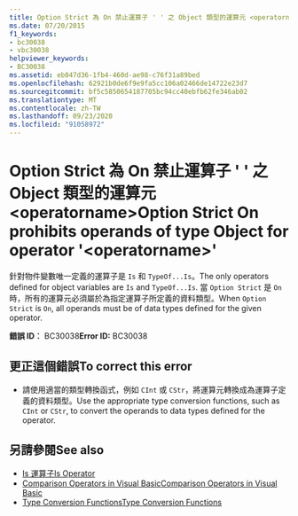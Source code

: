 ```yaml
---
title: Option Strict 為 On 禁止運算子 ' ' 之 Object 類型的運算元 <operatorname>
ms.date: 07/20/2015
f1_keywords:
- bc30038
- vbc30038
helpviewer_keywords:
- BC30038
ms.assetid: eb047d36-1fb4-460d-ae98-c76f31a89bed
ms.openlocfilehash: 62921b0de6f9e9fa5cc106a02466de14722e23d7
ms.sourcegitcommit: bf5c5850654187705bc94cc40ebfb62fe346ab02
ms.translationtype: MT
ms.contentlocale: zh-TW
ms.lasthandoff: 09/23/2020
ms.locfileid: "91058972"
---
```

# <a name="option-strict-on-prohibits-operands-of-type-object-for-operator-operatorname"></a><span data-ttu-id="48da5-102">Option Strict 為 On 禁止運算子 ' ' 之 Object 類型的運算元 \<operatorname></span><span class="sxs-lookup"><span data-stu-id="48da5-102">Option Strict On prohibits operands of type Object for operator '\<operatorname>'</span></span>

<span data-ttu-id="48da5-103">針對物件變數唯一定義的運算子是 `Is` 和 `TypeOf...Is`。</span><span class="sxs-lookup"><span data-stu-id="48da5-103">The only operators defined for object variables are `Is` and `TypeOf...Is`.</span></span> <span data-ttu-id="48da5-104">當 `Option Strict` 是 `On`時，所有的運算元必須屬於為指定運算子所定義的資料類型。</span><span class="sxs-lookup"><span data-stu-id="48da5-104">When `Option Strict` is `On`, all operands must be of data types defined for the given operator.</span></span>  
  
 <span data-ttu-id="48da5-105">**錯誤 ID︰** BC30038</span><span class="sxs-lookup"><span data-stu-id="48da5-105">**Error ID:** BC30038</span></span>  
  
## <a name="to-correct-this-error"></a><span data-ttu-id="48da5-106">更正這個錯誤</span><span class="sxs-lookup"><span data-stu-id="48da5-106">To correct this error</span></span>  
  
- <span data-ttu-id="48da5-107">請使用適當的類型轉換函式，例如 `CInt` 或 `CStr`，將運算元轉換成為運算子定義的資料類型。</span><span class="sxs-lookup"><span data-stu-id="48da5-107">Use the appropriate type conversion functions, such as `CInt` or `CStr`, to convert the operands to data types defined for the operator.</span></span>  
  
## <a name="see-also"></a><span data-ttu-id="48da5-108">另請參閱</span><span class="sxs-lookup"><span data-stu-id="48da5-108">See also</span></span>

- [<span data-ttu-id="48da5-109">Is 運算子</span><span class="sxs-lookup"><span data-stu-id="48da5-109">Is Operator</span></span>](../language-reference/operators/is-operator.md)
- [<span data-ttu-id="48da5-110">Comparison Operators in Visual Basic</span><span class="sxs-lookup"><span data-stu-id="48da5-110">Comparison Operators in Visual Basic</span></span>](../programming-guide/language-features/operators-and-expressions/comparison-operators.md)
- [<span data-ttu-id="48da5-111">Type Conversion Functions</span><span class="sxs-lookup"><span data-stu-id="48da5-111">Type Conversion Functions</span></span>](../language-reference/functions/type-conversion-functions.md)
